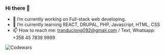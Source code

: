 ### Hi there 👋

- 🔭 I’m currently working on Full-stack web developing.
- 🌱 I’m currently learning REACT, DRUPAL, PHP, Javascript, HTML, CSS
- 📫 How to reach me: tranduclong092@gmail.com / Text, Whatsapp: +358 45 7838 9999
<!-- 
- 👯 I’m looking to collaborate on ...
- 🤔 I’m looking for help with ...
- 💬 Ask me about ...
- 😄 Pronouns: ...
- ⚡ Fun fact: ...
-->

![Codewars](https://github.r2v.ch/codewars?user=dk10119&top_languages=true)
